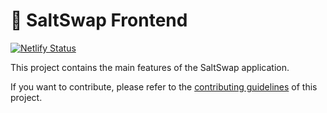# 🧂 SaltSwap Frontend

[![Netlify Status](https://api.netlify.com/api/v1/badges/TODO/deploy-status)](https://app.netlify.com/sites/saltswap-prod/deploys)

This project contains the main features of the SaltSwap application.

If you want to contribute, please refer to the [contributing guidelines](./CONTRIBUTING.md) of this project.
